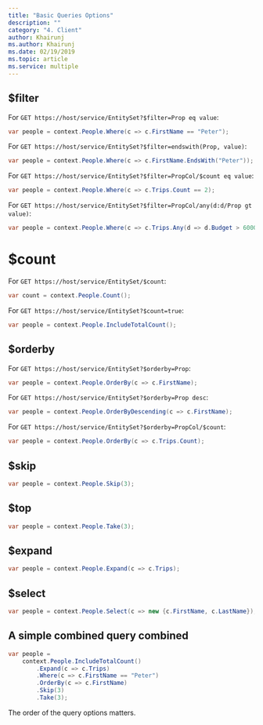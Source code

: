 ```yaml
---
title: "Basic Queries Options"
description: ""
category: "4. Client"
author: Khairunj
ms.author: Khairunj
ms.date: 02/19/2019
ms.topic: article
ms.service: multiple
---
```


## $filter

For `GET https://host/service/EntitySet?$filter=Prop eq value`:

``` csharp
var people = context.People.Where(c => c.FirstName == "Peter");
```

For `GET https://host/service/EntitySet?$filter=endswith(Prop, value)`:

``` csharp
var people = context.People.Where(c => c.FirstName.EndsWith("Peter"));
```

For `GET https://host/service/EntitySet?$filter=PropCol/$count eq value`:

``` csharp
var people = context.People.Where(c => c.Trips.Count == 2);
```


For `GET https://host/service/EntitySet?$filter=PropCol/any(d:d/Prop gt value)`:

``` csharp
var people = context.People.Where(c => c.Trips.Any(d => d.Budget > 6000));
```


# $count

For `GET https://host/service/EntitySet/$count`:

``` csharp
var count = context.People.Count();
```

For `GET https://host/service/EntitySet?$count=true`:

``` csharp
var people = context.People.IncludeTotalCount();
```

## $orderby

For `GET https://host/service/EntitySet?$orderby=Prop`:

``` csharp
var people = context.People.OrderBy(c => c.FirstName);
```

For `GET https://host/service/EntitySet?$orderby=Prop desc`:

``` csharp
var people = context.People.OrderByDescending(c => c.FirstName);
```

For `GET https://host/service/EntitySet?$orderby=PropCol/$count`:

``` csharp
var people = context.People.OrderBy(c => c.Trips.Count);
```

## $skip

``` csharp
var people = context.People.Skip(3);
```

## $top

``` csharp
var people = context.People.Take(3);
```

## $expand

``` csharp
var people = context.People.Expand(c => c.Trips);
```

## $select

``` csharp
var people = context.People.Select(c => new {c.FirstName, c.LastName});
```

## A simple combined query combined

``` csharp
var people =
    context.People.IncludeTotalCount()
        .Expand(c => c.Trips)
        .Where(c => c.FirstName == "Peter")
        .OrderBy(c => c.FirstName)
        .Skip(3)
        .Take(3);
```

The order of the query options matters.